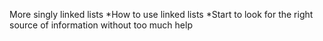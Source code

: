 More singly linked lists
*How to use linked lists
*Start to look for the right source of information without too much help
